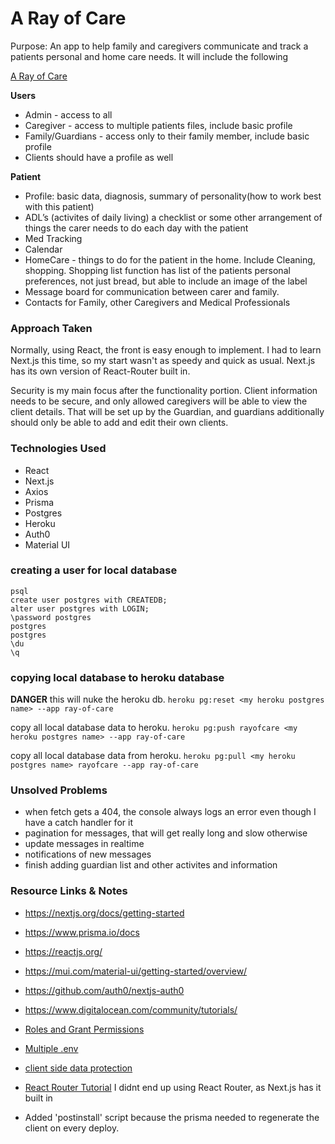 # A Ray of Care
Purpose: An app to help family and caregivers communicate and track a patients personal and home care needs. It will include the following

[A Ray of Care](https://ray-of-care.herokuapp.com/)

**Users**
- Admin - access to all
- Caregiver - access to multiple patients files, include basic profile
- Family/Guardians - access only to their family member, include basic profile
- Clients should have a profile as well

**Patient**
- Profile: basic data, diagnosis, summary of personality(how to work best with this patient)
- ADL’s (activites of daily living) a checklist or some other arrangement of things the carer needs to do each day with the patient
- Med Tracking
- Calendar
- HomeCare - things to do for the patient in the home. Include Cleaning, shopping. Shopping list function has list of the patients personal preferences, not just bread, but able to include an image of the label
- Message board for communication between carer and family.
- Contacts for Family, other Caregivers and Medical Professionals

### Approach Taken

Normally, using React, the front is easy enough to implement. I had to learn Next.js this time, so my start wasn't as speedy and quick as usual. Next.js has its own version of React-Router built in. 

Security is my main focus after the functionality portion. Client information needs to be secure, and only allowed caregivers will be able to view the client details. That will be set up by the Guardian, and guardians additionally should only be able to add and edit their own clients. 

### Technologies Used

* React
* Next.js
* Axios
* Prisma
* Postgres
* Heroku
* Auth0
* Material UI


### creating a user for local database

```
psql
create user postgres with CREATEDB;
alter user postgres with LOGIN;
\password postgres
postgres
postgres
\du
\q
```

### copying local database to heroku database

**DANGER** this will nuke the heroku db. `heroku pg:reset <my heroku postgres name> --app ray-of-care`

copy all local database data to heroku. `heroku pg:push rayofcare <my heroku postgres name> --app ray-of-care`

copy all local database data from heroku. `heroku pg:pull <my heroku postgres name> rayofcare --app ray-of-care`

### Unsolved Problems
- when fetch gets a 404, the console always logs an error even though I have a catch handler for it
- pagination for messages, that will get really long and slow otherwise
- update messages in realtime 
- notifications of new messages
- finish adding guardian list and other activites and information 

### Resource Links & Notes
* https://nextjs.org/docs/getting-started
* https://www.prisma.io/docs
* https://reactjs.org/
* https://mui.com/material-ui/getting-started/overview/
* https://github.com/auth0/nextjs-auth0
* https://www.digitalocean.com/community/tutorials/
* [Roles and Grant Permissions](https://www.digitalocean.com/community/tutorials/how-to-use-roles-and-manage-grant-permissions-in-postgresql-on-a-vps-2)
* [Multiple .env](https://www.prisma.io/docs/guides/development-environment/environment-variables/using-multiple-env-files)
* [client side data protection](https://github.com/auth0/nextjs-auth0/blob/main/EXAMPLES.md#protecting-a-client-side-rendered-csr-page)

* [React Router Tutorial](https://www.youtube.com/watch?v=Ul3y1LXxzdU) I didnt end up using React Router, as Next.js has it built in

- Added 'postinstall' script because the prisma needed to regenerate the client on every deploy.